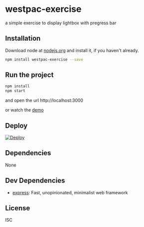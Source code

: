 # westpac-exercise 

a simple exercise to display lightbox with pregress bar

## Installation

Download node at [nodejs.org](http://nodejs.org) and install it, if you haven't already.

```sh
npm install westpac-exercise --save
```


## Run the project

```sh
npm install
npm start
```

and open the url http://localhost:3000

or watch the [demo](https://westpac-exercise.herokuapp.com)

## Deploy

[![Deploy](https://www.herokucdn.com/deploy/button.png)](https://heroku.com/deploy)

## Dependencies

None

## Dev Dependencies

- [express](https://github.com/expressjs/express): Fast, unopinionated, minimalist web framework


## License

ISC


